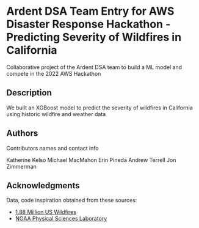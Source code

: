 # Ardent DSA Team Entry for AWS Disaster Response Hackathon - Predicting Severity of Wildfires in California

Collaborative project of the Ardent DSA team to build a ML model and compete in the 2022 AWS Hackathon

## Description

We built an XGBoost model to predict the severity of wildfires in California using historic wildfire and weather data


## Authors

Contributors names and contact info

Katherine Kelso
Michael MacMahon
Erin Pineda
Andrew Terrell
Jon Zimmerman


## Acknowledgments

Data, code inspiration obtained from these sources:
* [1.88 Million US Wildfires](https://www.kaggle.com/rtatman/188-million-us-wildfires)
* [NOAA Physical Sciences Laboratory](https://psl.noaa.gov/data/gridded/tables/daily.html)
